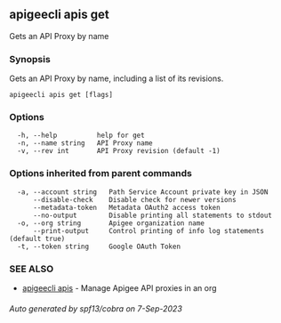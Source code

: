 ## apigeecli apis get

Gets an API Proxy by name

### Synopsis

Gets an API Proxy by name, including a list of its revisions.

```
apigeecli apis get [flags]
```

### Options

```
  -h, --help          help for get
  -n, --name string   API Proxy name
  -v, --rev int       API Proxy revision (default -1)
```

### Options inherited from parent commands

```
  -a, --account string   Path Service Account private key in JSON
      --disable-check    Disable check for newer versions
      --metadata-token   Metadata OAuth2 access token
      --no-output        Disable printing all statements to stdout
  -o, --org string       Apigee organization name
      --print-output     Control printing of info log statements (default true)
  -t, --token string     Google OAuth Token
```

### SEE ALSO

* [apigeecli apis](apigeecli_apis.md)	 - Manage Apigee API proxies in an org

###### Auto generated by spf13/cobra on 7-Sep-2023

